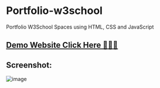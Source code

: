 # Portfolio-w3school
Portfolio W3School Spaces using HTML, CSS and JavaScript

## [Demo Website Click Here 💁‍♂️🚀](https://hamza-zaidi.w3spaces.com/)

## Screenshot:
![image](https://github.com/user-attachments/assets/df8f17d8-f5e6-4ee6-be3e-8d38c66ed6ab)
